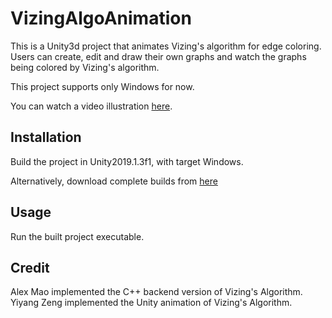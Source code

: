 # VizingAlgoAnimation
This is a Unity3d project that animates Vizing's algorithm for edge coloring. Users can create, edit and draw their own graphs and watch the graphs being colored by Vizing's algorithm. 

This project supports only Windows for now. 

You can watch a video illustration [here](https://drive.google.com/file/d/1TN8u8ALLmW9yyT7157lOKy-0KkI1QUeJ/view?usp=sharing). 

## Installation
Build the project in Unity2019.1.3f1, with target Windows. 

Alternatively, download complete builds from [here](https://github.com/zyyhhxx/VizingAlgoAnimation/tree/C%2B%2BBackend/Builds)

## Usage
Run the built project executable. 

## Credit
Alex Mao implemented the C++ backend version of Vizing's Algorithm. Yiyang Zeng implemented the Unity animation of Vizing's Algorithm.
